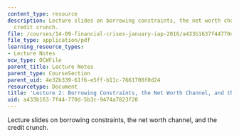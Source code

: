 ```yaml
---
content_type: resource
description: Lecture slides on borrowing constraints, the net worth channel, and the
  credit crunch.
file: /courses/14-09-financial-crises-january-iap-2016/a433b1637f44770d5b3c9474a7823f20_MIT14_09IAP16_lec2_edit.pdf
file_type: application/pdf
learning_resource_types:
- Lecture Notes
ocw_type: OCWFile
parent_title: Lecture Notes
parent_type: CourseSection
parent_uid: 4e32b339-61f6-e5ff-b11c-7661708f0d24
resourcetype: Document
title: 'Lecture 2: Borrowing Constraints, the Net Worth Channel, and the Credit Crunch'
uid: a433b163-7f44-770d-5b3c-9474a7823f20
---
```

Lecture slides on borrowing constraints, the net worth channel, and the credit crunch.

